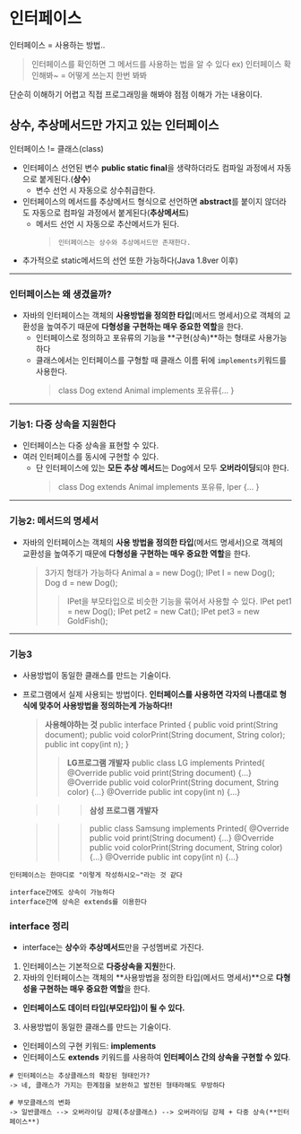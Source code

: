 # 인터페이스

인터페이스 = 사용하는 방법..

> 인터페이스를 확인하면 그 메서드를 사용하는 법을 알 수 있다
> ex) 인터페이스 확인해봐~
> = 어떻게 쓰는지 한번 봐봐

단순히 이해하기 어렵고 직접 프로그래밍을 해봐야 점점 이해가 가는 내용이다.

## 상수, 추상메서드만 가지고 있는 인터페이스

인터페이스 != 클래스(class)

- 인터페이스 선언된 변수 **public static final**을 생략하더라도 컴파일 과정에서 자동으로 붙게된다.(**상수**)
  - 변수 선언 시 자동으로 상수취급한다.
- 인터페이스의 메서드를 추상메서드 형식으로 선언하면 **abstract**를 붙이지 않더라도 자동으로 컴파일 과정에서 붙게된다(**추상메서드**)
  - 메서드 선언 시 자동으로 추산메서드가 된다.
    > `인터페이스는 상수와 추상메서드만 존재한다.`
- 추가적으로 static메서드의 선언 또한 가능하다(Java 1.8ver 이후)

---

### 인터페이스는 왜 생겼을까?

- 자바의 인터페이스는 객체의 **사용방법을 정의한 타입**(메서드 명세서)으로 객체의 교환성을 높여주기 때문에 **다형성을 구현하는 매우 중요한 역할**을 한다.
  - 인터페이스로 정의하고 포유류의 기능을 **구현(상속)**하는 형태로 사용가능하다
  - 클래스에서는 인터페이스를 구형할 때 클래스 이름 뒤에 `implements`키워드를 사용한다.
    > class Dog extend Animal implements 포유류{... }

---

### 기능1: 다중 상속을 지원한다

- 인터페이스는 다중 상속을 표현할 수 있다.
- 여러 인터페이스를 동시에 구현할 수 있다.
  - 단 인터페이스에 있는 **모든 추상 메서드**는 Dog에서 모두 **오버라이딩**되야 한다.
    > class Dog extends Animal implements 포유류, Iper {... }

---

### 기능2: 메서드의 명세서

- 자바의 인터페이스는 객체의 **사용 방법을 정의한 타입**(메서드 명세서)으로 객체의 교환성을 높여주기 때문에 **다형성을 구현하는 매우 중요한 역할**을 한다.
  > 3가지 형태가 가능하다
  > Animal a = new Dog();
  > IPet I = new Dog();
  > Dog d = new Dog();
  >
  > > IPet을 부모타입으로 비슷한 기능을 묶어서 사용할 수 있다.
  > > IPet pet1 = new Dog();
  > > IPet pet2 = new Cat();
  > > IPet pet3 = new GoldFish();

---

### 기능3

- 사용방법이 동일한 클래스를 만드는 기술이다.
- 프로그램에서 실제 사용되는 방법이다.
  **인터페이스를 사용하면 각자의 나름대로 형식에 맞추어 사용방법을 정의하는게 가능하다!!**

  > **사용해야하는 것**
  > public interface Printed {
  > public void print(String document);
  > public void colorPrint(String document, String color);
  > public int copy(int n);
  > }
  >
  > > **LG프로그램 개발자**
  > > public class LG implements Printed{
  > > @Override
  > > public void print(String document) {…}
  > > @Override
  > > public void colorPrint(String document, String color) {…}
  > > @Override
  > > public int copy(int n) {…}

  > > > **삼성 프로그램 개발자**

  > > > public class Samsung implements Printed{
  > > > @Override
  > > > public void print(String document) {…}
  > > > @Override
  > > > public void colorPrint(String document, String color) {…}
  > > > @Override
  > > > public int copy(int n) {…}

`인터페이스는 한마디로 "이렇게 작성하시오~"라는 것 같다`

```
interface간에도 상속이 가능하다
interface간에 상속은 extends를 이용한다
```

### interface 정리

- interface는 **상수**와 **추상메서드**만을 구성멤버로 가진다.

1. 인터페이스는 기본적으로 **다중상속을 지원**한다.
2. 자바의 인터페이스는 객체의 **사용방법을 정의한 타입(메서드 명세서)**으로 **다형성을 구현하는 매우 중요한 역할**을 한다.

- **인터페이스도 데이터 타입(부모타입)이 될 수 있다.**

3. 사용방법이 동일한 클래스를 만드는 기술이다.

- 인터페이스의 구현 키워드: **implements**
- 인터페이스도 **extends** 키워드를 사용하여 **인터페이스 간의 상속을 구현할 수 있다**.

```
# 인터페이스는 추상클래스의 확장된 형태인가?
-> 네, 클래스가 가지는 한계점을 보완하고 발전된 형태라해도 무방하다

# 부모클래스의 변화
-> 일반클래스 --> 오버라이딩 강제(추상클래스) --> 오버라이딩 강제 + 다중 상속(**인터페이스**)

```
